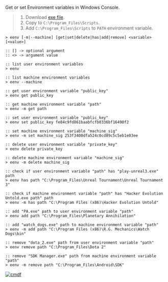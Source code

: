 ﻿Get or set Environment variables in Windows Console.
> 1. Download [exe file](https://github.com/cmdf/extra-env/releases/download/1.0.0/eenv.exe).
> 2. Copy to `C:\Program_Files\Scripts`.
> 3. Add `C:\Program_Files\Scripts` to `PATH` environment variable.


```batch
> eenv [-m|--machine] [get|set|delete|has|add|remove] <variable> [<value>]

:: [] -> optional argument
:: <> -> argument value
```

```batch
:: list user environment variables
> eenv

:: list machine environment variables
> eenv --machine

:: get user environment variable "public_key"
> eenv get public_key

:: get machine environment variable "path"
> eenv -m get path

:: set user environment variable "public_key"
> eenv set public_key fe84c9fd861baabfcfb0336bf16490f2

:: set machine environment variable "machine_sig"
> eenv -m set machine_sig 253f3400dfa524c0cd89c5c5eb1e03ee

:: delete user environment variable "private_key"
> eenv delete private_key

:: delete machine environment variable "machine_sig"
> eenv -m delete machine_sig

:: check if user environment variable "path" has "play-unreal3.exe" path
> eenv has path "C:\Program_Files\Unreal Tournament\Unreal Tournament 3"

:: check if machine environment variable "path" has "Hacker Evolution Untold.exe path" path
> eenv -m has path "C:\Program Files (x86)\Hacker Evolution Untold"

:: add "PA.exe" path to user environment variable "path"
> eenv add path "C:\Program_Files\Planetary Annihilation"

:: add "watch_dogs.exe" path to machine environment variable "path"
> eenv -m add path "C:\Program Files (x86)\R.G. Mechanics\Watch Dogs\bin"

:: remove "dota_2.exe" path from user environment variable "path"
> eenv remove path "C:\Program_Files\Dota 2"

:: remove "SDK Manager.exe" path from machine environment variable "path"
> eenv -m remove path "C:\Program_Files\Android\SDK"
```


[![cmdf](https://i.imgur.com/pZjAAcb.jpg)](https://cmdf.github.io)
